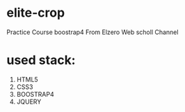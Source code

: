 # elite-crop

 <p>Practice Course boostrap4 From Elzero Web scholl Channel</p>

# used stack:

<ol>
<li>HTML5 </li>
<li>CSS3 </li>
<li>BOOSTRAP4</li>
<li>JQUERY</li>
</ol>
